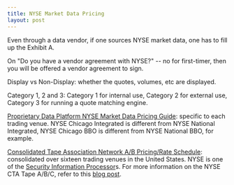 ```yaml
---
title: NYSE Market Data Pricing
layout: post
---
```


Even through a data vendor, if one sources NYSE market data, one has to fill up the Exhibit A.

On "Do you have a vendor agreement with NYSE?" -- no for first-timer, then you will be offered a vendor agreement to sign.

Display vs Non-Display: whether the quotes, volumes, etc are displayed.

Category 1, 2 and 3: Category 1 for internal use, Category 2 for external use, Category 3 for running a quote matching engine.

[Proprietary Data Platform NYSE Market Data Pricing Guide](https://www.nyse.com/publicdocs/nyse/data/NYSE_Market_Data_Pricing.pdf): specific to each trading venue. NYSE Chicago Integrated is different from NYSE National Integrated, NYSE Chicago BBO is different from NYSE National BBO, for example.

[Consolidated Tape Association Network A/B Pricing/Rate Schedule](https://www.ctaplan.com/publicdocs/ctaplan/Schedule_of_Market_Data_Charges.pdf): consolidated over sixteen trading venues in the United States. NYSE is one of the [Security Information Processor](https://en.wikipedia.org/wiki/Securities_Information_Processor)s. For more information on the NYSE CTA Tape A/B/C, refer to this [blog post](https://intrinio.com/blog/understanding-nyse-cta-tapes-a-b-and-c).
